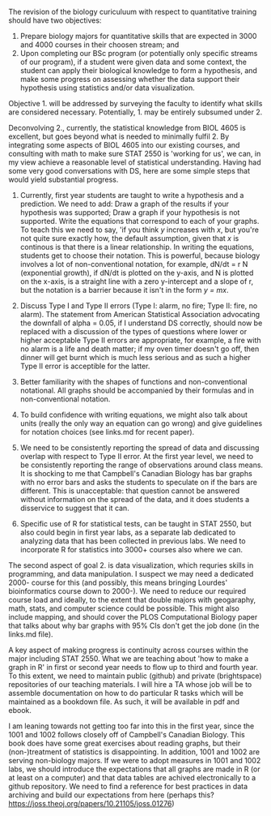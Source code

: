 The revision of the biology curiculuum with respect to quantitative training should have two objectives:
1. Prepare biology majors for quantitative skills that are expected in 3000 and 4000 courses in their choosen stream; and
2. Upon completing our BSc program (or potentially only specific streams of our program), if a student were given data and some context, the student can apply their biological knowledge to form a hypothesis, and make some progress on assessing whether the data support their hypothesis using statistics and/or data visualization.

Objective 1. will be addressed by surveying the faculty to identify what skills are considered necessary. Potentially, 1. may be entirely subsumed under 2.

Deconvolving 2., currently, the statistical knowledge from BIOL 4605 is excellent, but goes beyond what is needed to minimally fulfil 2. By integrating some aspects of BIOL 4605 into our existing courses, and consulting with math to make sure STAT 2550 is 'working for us', we can, in my view achieve a reasonable level of statistical understanding. Having had some very good conversations with DS, here are some simple steps that would yield substantial progress.

1. Currently, first year students are taught to write a hypothesis and a prediction. We need to add: Draw a graph of the results if your hypothesis was supported; Draw a graph if your hypothesis is not supported. Write the equations that correspond to each of your graphs. To teach this we need to say, 'if you think _y_ increases with _x_, but you're not quite sure exactly how, the default assumption, given that _x_ is continous is that there is a linear relationship. In writing the equations, students get to choose their notation. This is powerful, because biology involves a lot of non-conventional notation, for example, dN/dt = r N (exponential growth), if dN/dt is plotted on the y-axis, and N is plotted on the x-axis, is a straight line with a zero y-intercept and a slope of r, but the notation is a barrier because it isn't in the form _y = mx_.

1. Discuss Type I and Type II errors (Type I: alarm, no fire; Type II: fire, no alarm). The statement from American Statistical Association advocating the downfall of alpha = 0.05, if I understand DS correctly, should now be replaced with a discussion of the types of questions where lower or higher acceptable Type II errors are appropriate, for example, a fire with no alarm is a life and death matter; if my oven timer doesn't go off, then dinner will get burnt which is much less serious and as such a higher Type II error is acceptible for the latter.

1. Better familiarity with the shapes of functions and non-conventional notational. All graphs should be accompanied by their formulas and in non-conventional notation.

1. To build confidence with writing equations, we might also talk about units (really the only way an equation can go wrong) and give guidelines for notation choices (see links.md for recent paper).

1. We need to be consistently reporting the spread of data and discussing overlap with respect to Type II error. At the first year level, we need to be consistently reporting the range of observations around class means. It is shocking to me that Campbell's Canadian Biology has bar graphs with no error bars and asks the students to speculate on if the bars are different. This is unacceptable: that question cannot be answered without information on the spread of the data, and it does students a disservice to suggest that it can. 

1. Specific use of R for statistical tests, can be taught in STAT 2550, but also could begin in first year labs, as a separate lab dedicated to analyzing data that has been collected in previous labs. We need to incorporate R for statistics into 3000+ courses also where we can.

The second aspect of goal 2. is data visualization, which requries skills in programming, and data manipulation. I suspect we may need a dedicated 2000- course for this (and possibly, this means bringing Lourdes' bioinformatics course down to 2000-). We need to reduce our required course load and ideally, to the extent that double majors with geogaraphy, math, stats, and computer science could be possible. This might also include mapping, and should cover the PLOS Computational Biology paper that talks about why bar graphs with 95% CIs don't get the job done (in the links.md file).

A key aspect of making progress is continuity across courses within the major including STAT 2550. What we are teaching about 'how to make a graph in R' in first or second year needs to flow up to third and fourth year. To this extent, we need to maintain public (github) and private (brightspace) repositories of our teaching materials. I will hire a TA whose job will be to assemble documentation on how to do particular R tasks which will be maintained as a bookdown file. As such, it will be available in pdf and ebook.

I am leaning towards not getting too far into this in the first year, since the 1001 and 1002 follows closely off of Campbell's Canadian Biology. This book does have some great exercises about reading graphs, but their (non-)treatment of statistics is disappointing. In addition, 1001 and 1002 are serving non-biology majors. If we were to adopt measures in 1001 and 1002 labs, we should introduce the expectations that all graphs are made in R (or at least on a computer) and that data tables are achived electronically to a github repository. We need to find a reference for best practices in data archiving and build our expectations from here (perhaps this? https://joss.theoj.org/papers/10.21105/joss.01276) 
